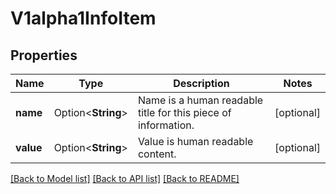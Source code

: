 # V1alpha1InfoItem

## Properties

Name | Type | Description | Notes
------------ | ------------- | ------------- | -------------
**name** | Option<**String**> | Name is a human readable title for this piece of information. | [optional]
**value** | Option<**String**> | Value is human readable content. | [optional]

[[Back to Model list]](../README.md#documentation-for-models) [[Back to API list]](../README.md#documentation-for-api-endpoints) [[Back to README]](../README.md)


